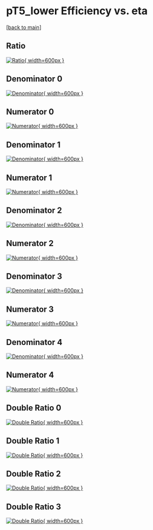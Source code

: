 # pT5_lower Efficiency vs. eta

[[back to main](./)]



## Ratio

[![Ratio](../mtv/var/pT5_lower_vtr_211_1_eff_eta.png){ width=600px }](../mtv/var/pT5_lower_vtr_211_1_eff_eta.pdf)

## Denominator 0

[![Denominator](../mtv/den/pT5_lower_vtr_211_1_eff_eta_den0.png){ width=600px }](../mtv/den/pT5_lower_vtr_211_1_eff_eta_den0.pdf)

## Numerator 0

[![Numerator](../mtv/num/pT5_lower_vtr_211_1_eff_eta_num0.png){ width=600px }](../mtv/num/pT5_lower_vtr_211_1_eff_eta_num0.pdf)

## Denominator 1

[![Denominator](../mtv/den/pT5_lower_vtr_211_1_eff_eta_den1.png){ width=600px }](../mtv/den/pT5_lower_vtr_211_1_eff_eta_den1.pdf)

## Numerator 1

[![Numerator](../mtv/num/pT5_lower_vtr_211_1_eff_eta_num1.png){ width=600px }](../mtv/num/pT5_lower_vtr_211_1_eff_eta_num1.pdf)

## Denominator 2

[![Denominator](../mtv/den/pT5_lower_vtr_211_1_eff_eta_den2.png){ width=600px }](../mtv/den/pT5_lower_vtr_211_1_eff_eta_den2.pdf)

## Numerator 2

[![Numerator](../mtv/num/pT5_lower_vtr_211_1_eff_eta_num2.png){ width=600px }](../mtv/num/pT5_lower_vtr_211_1_eff_eta_num2.pdf)

## Denominator 3

[![Denominator](../mtv/den/pT5_lower_vtr_211_1_eff_eta_den3.png){ width=600px }](../mtv/den/pT5_lower_vtr_211_1_eff_eta_den3.pdf)

## Numerator 3

[![Numerator](../mtv/num/pT5_lower_vtr_211_1_eff_eta_num3.png){ width=600px }](../mtv/num/pT5_lower_vtr_211_1_eff_eta_num3.pdf)

## Denominator 4

[![Denominator](../mtv/den/pT5_lower_vtr_211_1_eff_eta_den4.png){ width=600px }](../mtv/den/pT5_lower_vtr_211_1_eff_eta_den4.pdf)

## Numerator 4

[![Numerator](../mtv/num/pT5_lower_vtr_211_1_eff_eta_num4.png){ width=600px }](../mtv/num/pT5_lower_vtr_211_1_eff_eta_num4.pdf)

## Double Ratio 0

[![Double Ratio](../mtv/ratio/pT5_lower_vtr_211_1_eff_eta_ratio0.png){ width=600px }](../mtv/ratio/pT5_lower_vtr_211_1_eff_eta_ratio0.pdf)

## Double Ratio 1

[![Double Ratio](../mtv/ratio/pT5_lower_vtr_211_1_eff_eta_ratio1.png){ width=600px }](../mtv/ratio/pT5_lower_vtr_211_1_eff_eta_ratio1.pdf)

## Double Ratio 2

[![Double Ratio](../mtv/ratio/pT5_lower_vtr_211_1_eff_eta_ratio2.png){ width=600px }](../mtv/ratio/pT5_lower_vtr_211_1_eff_eta_ratio2.pdf)

## Double Ratio 3

[![Double Ratio](../mtv/ratio/pT5_lower_vtr_211_1_eff_eta_ratio3.png){ width=600px }](../mtv/ratio/pT5_lower_vtr_211_1_eff_eta_ratio3.pdf)

